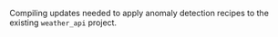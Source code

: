 Compiling updates needed to apply anomaly detection recipes to the existing `weather_api` project. 

